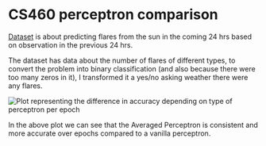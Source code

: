 # CS460 perceptron comparison

[Dataset](https://archive.ics.uci.edu/ml/datasets/Solar+Flare) is about
predicting flares from the sun in the coming 24 hrs based on observation in the
previous 24 hrs.

The dataset has data about the number of flares of different types, to convert
the problem into binary classification (and also because there were too many
zeros in it), I transformed it a yes/no asking weather there were any flares.

![Plot representing the difference in accuracy depending on type of perceptron
per epoch](./Epoch_vs_accuracy.png)

In the above plot we can see that the Averaged Perceptron is consistent and
more accurate over epochs compared to a vanilla perceptron.
